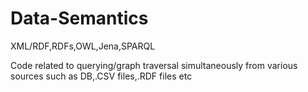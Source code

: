 # Data-Semantics
XML/RDF,RDFs,OWL,Jena,SPARQL

Code related to querying/graph traversal simultaneously
from various sources such as DB,.CSV files,.RDF files etc
